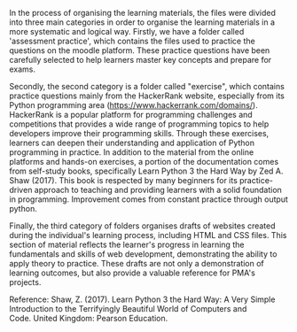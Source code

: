 In the process of organising the learning materials, the files were divided into three main categories in order to organise the learning materials in a more systematic and logical way. Firstly, we have a folder called 'assessment practice', which contains the files used to practice the questions on the moodle platform. These practice questions have been carefully selected to help learners master key concepts and prepare for exams.

Secondly, the second category is a folder called "exercise", which contains practice questions mainly from the HackerRank website, especially from its Python programming area (https://www.hackerrank.com/domains/). HackerRank is a popular platform for programming challenges and competitions that provides a wide range of programming topics to help developers improve their programming skills. Through these exercises, learners can deepen their understanding and application of Python programming in practice. In addition to the material from the online platforms and hands-on exercises, a portion of the documentation comes from self-study books, specifically Learn Python 3 the Hard Way by Zed A. Shaw (2017). This book is respected by many beginners for its practice-driven approach to teaching and providing learners with a solid foundation in programming. Improvement comes from constant practice through output python.

Finally, the third category of folders organises drafts of websites created during the individual's learning process, including HTML and CSS files. This section of material reflects the learner's progress in learning the fundamentals and skills of web development, demonstrating the ability to apply theory to practice. These drafts are not only a demonstration of learning outcomes, but also provide a valuable reference for PMA's projects.

Reference:
Shaw, Z. (2017). Learn Python 3 the Hard Way: A Very Simple Introduction to the Terrifyingly Beautiful World of Computers and Code. United Kingdom: Pearson Education.
